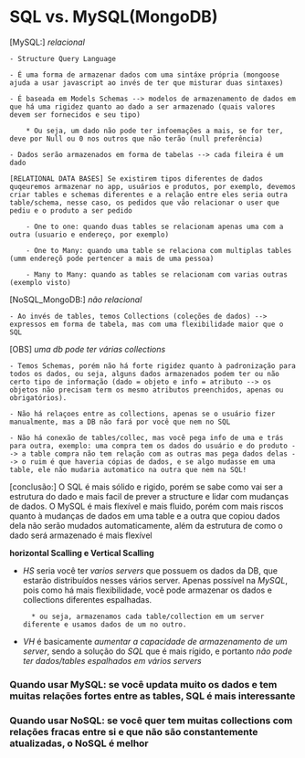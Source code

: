 # SQL vs. MySQL(MongoDB)

[MySQL:] *relacional*
    
    - Structure Query Language
    
    - É uma forma de armazenar dados com uma sintáxe própria (mongoose ajuda a usar javascript ao invés de ter que misturar duas sintaxes)

    - É baseada em Models Schemas --> modelos de armazenamento de dados em que há uma rigidez quanto ao dado a ser armazenado (quais valores devem ser fornecidos e seu tipo)
        
        * Ou seja, um dado não pode ter infoemações a mais, se for ter, deve por Null ou 0 nos outros que não terão (null preferência)

    - Dados serão armazenados em forma de tabelas --> cada fileira é um dado

    [RELATIONAL DATA BASES] Se existirem tipos diferentes de dados quqeuremos armazenar no app, usuários e produtos, por exemplo, devemos criar tables e schemas diferentes e a relação entre eles seria outra table/schema, nesse caso, os pedidos que vão relacionar o user que pediu e o produto a ser pedido

        - One to one: quando duas tables se relacionam apenas uma com a outra (usuario e endereço, por exemplo)

        - One to Many: quando uma table se relaciona com multiplas tables (umm endereçõ pode pertencer a mais de uma pessoa)

        - Many to Many: quando as tables se relacionam com varias outras (exemplo visto)

[NoSQL_MongoDB:] *não relacional*

    - Ao invés de tables, temos Collections (coleções de dados) --> expressos em forma de tabela, mas com uma flexibilidade maior que o SQL

[OBS] *uma db pode ter várias collections*

    - Temos Schemas, porém não há forte rigidez quanto à padronização para todos os dados, ou seja, alguns dados armazenados podem ter ou não certo tipo de informação (dado = objeto e info = atributo --> os objetos não precisam term os mesmo atributos preenchidos, apenas ou obrigatórios).

    - Não há relaçoes entre as collections, apenas se o usuário fizer manualmente, mas a DB não fará por você que nem no SQL

    - Não há conexão de tables/collec, mas você pega info de uma e trás para outra, exemplo: uma compra tem os dados do usuário e do produto --> a table compra não tem relação com as outras mas pega dados delas --> o ruim é que haveria cópias de dados, e se algo mudasse em uma table, ele não mudaria automatico na outra que nem na SQL!

[conclusão:] O SQL é mais sólido e rigido, porém se sabe como vai ser a estrutura do dado e mais facil de prever a structure e lidar com mudanças de dados. O MySQL é mais flexível e mais fluido, porém com mais riscos quanto à mudanças de dados em uma table e a outra que copiou dados dela não serão mudados automaticamente, além da estrutura de como o dado será armazenado é mais flexível

**horizontal Scalling e Vertical Scalling**

- *HS* seria você ter *varios servers* que possuem os dados da DB, que estarão distribuídos nesses vários server. Apenas possível na *MySQL*, pois como há mais flexibilidade, você pode armazenar os dados e collections diferentes espalhadas.

        * ou seja, armazenamos cada table/collection em um server diferente e usamos dados de um no outro.

- *VH* é basicamente *aumentar a capacidade de armazenamento de um server*, sendo a solução do *SQL* que é mais rígido, e portanto *não pode ter dados/tables espalhados em vários servers*

### Quando usar MySQL: se você updata muito os dados e tem muitas relações fortes entre as tables, SQL é mais interessante

### Quando usar NoSQL: se você quer tem muitas collections com relações fracas entre si e que não são constantemente atualizadas, o NoSQL é melhor